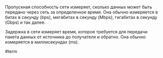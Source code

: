 Пропускная способность сети измеряет, сколько данных может быть передано через сеть за определенное время. Она обычно измеряется в битах в секунду (bps), мегабитах в секунду (Mbps), гигабитах в секунду (Gbps) и так далее.

Задержка в сети измеряет время, которое требуется для передачи пакета данных от источника до получателя и обратно. Она обычно измеряется в миллисекундах (ms).

#term